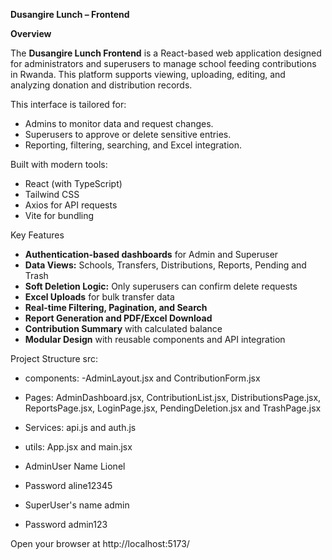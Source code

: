 **Dusangire Lunch – Frontend**

**Overview**

The **Dusangire Lunch Frontend** is a React-based web application designed for administrators and superusers to manage school feeding contributions in Rwanda. This platform supports viewing, uploading, editing, and analyzing donation and distribution records.

This interface is tailored for:

* Admins to monitor data and request changes.
* Superusers to approve or delete sensitive entries.
* Reporting, filtering, searching, and Excel integration.

Built with modern tools:

* React (with TypeScript)
* Tailwind CSS
* Axios for API requests
* Vite for bundling

Key Features

* **Authentication-based dashboards** for Admin and Superuser
* **Data Views:** Schools, Transfers, Distributions, Reports, Pending and Trash
* **Soft Deletion Logic:** Only superusers can confirm delete requests
* **Excel Uploads** for bulk transfer data
* **Real-time Filtering, Pagination, and Search**
* **Report Generation and PDF/Excel Download**
* **Contribution Summary** with calculated balance
* **Modular Design** with reusable components and API integration

Project Structure
src: 
* components: -AdminLayout.jsx and ContributionForm.jsx
* Pages: AdminDashboard.jsx, ContributionList.jsx, DistributionsPage.jsx, ReportsPage.jsx, LoginPage.jsx, PendingDeletion.jsx and TrashPage.jsx
* Services: api.js and auth.js
* utils: App.jsx and main.jsx

* AdminUser Name
  Lionel
* Password
  aline12345
  
* SuperUser's name
  admin
* Password
  admin123

Open your browser at http://localhost:5173/



